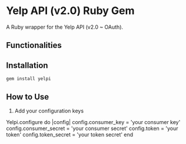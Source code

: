 # Yelp API (v2.0) Ruby Gem
A Ruby wrapper for the Yelp API (v2.0 ~ OAuth). 

## Functionalities


## Installation
    gem install yelpi

## How to Use

  1. Add your configuration keys

  Yelpi.configure do |config|
    config.consumer_key = 'your consumer key'
    config.consumer_secret  = 'your consumer secret' 
    config.token  = 'your token' 
    config.token_secret  = 'your token secret' 
  end


